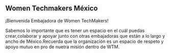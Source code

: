 ## Women Techmakers México

¡Bienvenida Embajadora de Women TechMakers!

Sabemos lo importante que es tener un espacio en el cuál puedas crear,colaborar y apoyar junto con otras embajadoras que están a lo largo y ancho de México.Recuerda que la organización es un espacio de respeto y apoyo mutuo en pro de nuetra misión dentro de WTM.
<!--

**Here are some ideas to get you started:**

🙋‍♀️ A short introduction - what is your organization all about?
🌈 Contribution guidelines - how can the community get involved?
👩‍💻 Useful resources - where can the community find your docs? Is there anything else the community should know?
🍿 Fun facts - what does your team eat for breakfast?
🧙 Remember, you can do mighty things with the power of [Markdown](https://docs.github.com/github/writing-on-github/getting-started-with-writing-and-formatting-on-github/basic-writing-and-formatting-syntax)
-->
